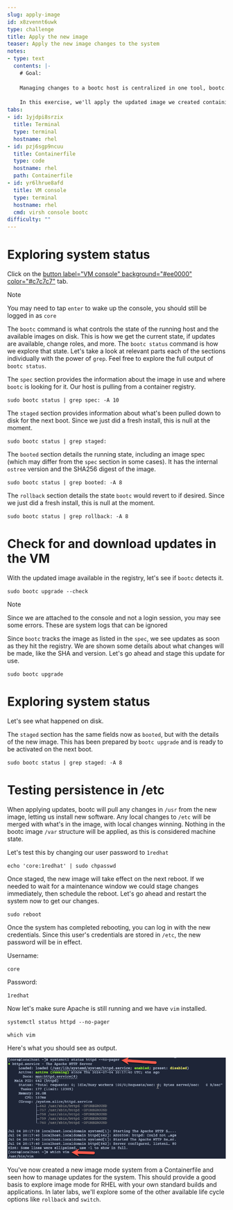 ```yaml
---
slug: apply-image
id: x8zvennt6uwk
type: challenge
title: Apply the new image
teaser: Apply the new image changes to the system
notes:
- type: text
  contents: |-
    # Goal:

    Managing changes to a bootc host is centralized in one tool, bootc. You will explore this tool, understand the information it provides, and how to apply an update to a host. Understanding how bootc manages images on disk is key to day 2 management.

    In this exercise, we'll apply the updated image we created containing vim.
tabs:
- id: 1yjdpi8srzix
  title: Terminal
  type: terminal
  hostname: rhel
- id: pzj6sgp9ncuu
  title: Containerfile
  type: code
  hostname: rhel
  path: Containerfile
- id: yr6lhrue8afd
  title: VM console
  type: terminal
  hostname: rhel
  cmd: virsh console bootc
difficulty: ""
---
```

Exploring system status
===

Click on the [button label="VM console" background="#ee0000" color="#c7c7c7"](tab-2) tab.

> [!NOTE]
> You may need to tap `enter` to wake up the console, you should still be logged in as `core`

The `bootc` command is what controls the state of the running host and the available images on disk. This is how we get the current state, if updates are available, change roles, and more. The `bootc status` command is how we explore that state. Let's take a look at relevant parts each of the sections individually with the power of `grep`. Feel free to explore the full output of `bootc status`.

The `spec` section provides the information about the image in use and where `bootc` is looking for it. Our host is pulling from a container registry.
```bash,run
sudo bootc status | grep spec: -A 10
```

The `staged` section provides information about what's been pulled down to disk for the next boot. Since we just did a fresh install, this is null at the moment.
```bash,run
sudo bootc status | grep staged:
```

The `booted` section details the running state, including an image spec (which may differ from the `spec` section in some cases). It has the internal `ostree` version and the SHA256 digest of the image.
```bash,run
sudo bootc status | grep booted: -A 8
```

The `rollback` section details the state `bootc` would revert to if desired. Since we just did a fresh install, this is null at the moment.
```bash,run
sudo bootc status | grep rollback: -A 8
```

Check for and download updates in the VM
===

With the updated image available in the registry, let's see if `bootc` detects it.

```bash,run
sudo bootc upgrade --check
```
> [!NOTE]
> Since we are attached to the console and not a login session, you may see some errors. These are system logs that can be ignored

Since `bootc` tracks the image as listed in the `spec`, we see updates as soon as they hit the registry. We are shown some details about what changes will be made, like the SHA and version. Let's go ahead and stage this update for use.

```bash,run
sudo bootc upgrade
```

Exploring system status
===

Let's see what happened on disk.

The `staged` section has the same fields now as `booted`, but with the details of the new image. This has been prepared by `bootc upgrade` and is ready to be activated on the next boot.
```bash,run
sudo bootc status | grep staged: -A 8
```

Testing persistence in /etc
===

When applying updates, bootc will pull any changes in `/usr` from the new image, letting us install new software. Any local changes to `/etc` will be merged with what's in the image, with local changes winning. Nothing in the bootc image `/var` structure will be applied, as this is considered machine state.

Let's test this by changing our user password to `1redhat`
```bash,run
echo 'core:1redhat' | sudo chpasswd
```

Once staged, the new image will take effect on the next reboot. If we needed to wait for a maintenance window we could stage changes immediately, then schedule the reboot. Let's go ahead and restart the system now to get our changes.

```bash,run
sudo reboot
```
Once the system has completed rebooting, you can log in with the new credentials. Since this user's credentials are stored in `/etc`, the new password will be in effect.

Username:

```bash,run
core
```

Password:

```bash,run
1redhat
```

Now let's make sure Apache is still running and we have `vim` installed.

```bash,run
systemctl status httpd --no-pager
```

```bash,run
which vim
```

Here's what you should see as output.

![](../assets/test_httpd_vim.png)

You've now created a new image mode system from a Containerfile and seen how to manage updates for the system. This should provide a good basis to explore image mode for RHEL with your own standard builds and applications. In later labs, we'll explore some of the other available life cycle options like `rollback` and `switch`.